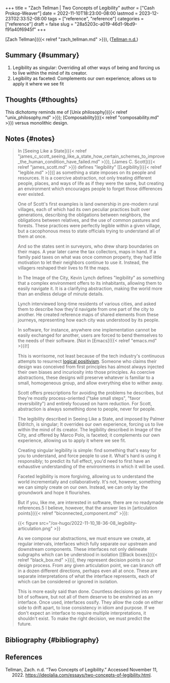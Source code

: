 +++
title = "Zach Tellman | Two Concepts of Legibility"
author = ["Cash Prokop-Weaver"]
date = 2022-11-10T18:23:00-08:00
lastmod = 2023-12-23T02:33:52-08:00
tags = ["reference", "reference"]
categories = ["reference"]
draft = false
slug = "28a5203c-a019-46d1-9bd9-f91a40f6945f"
+++

[Zach Tellman]({{< relref "zach_tellman.md" >}}), (<a href="#citeproc_bib_item_1">Tellman n.d.</a>)


## Summary {#summary}

1.  Legibility as singular: Overriding all other ways of being and forcing us to live within the mind of its creator.
2.  Legibility as faceted: Complements our own experience; allows us to apply it where we see fit


## Thoughts {#thoughts}

This dichotomy reminds me of [Unix philosophy]({{< relref "unix_philosophy.md" >}}); [Composability]({{< relref "composability.md" >}}) versus monolithic design.


## Notes {#notes}

> In [Seeing Like a State]({{< relref "james_c_scott_seeing_like_a_state_how_certain_schemes_to_improve_the_human_condition_have_failed.md" >}}), [James C. Scott]({{< relref "james_scott.md" >}}) defines "legibility" [[Legibility]({{< relref "legible.md" >}})] as something a state imposes on its people and resources. It is a coercive abstraction, not only treating different people, places, and ways of life as if they were the same, but creating an environment which encourages people to forget those differences ever existed.
>
> One of Scott's first examples is land ownership in pre-modern rural villages, each of which had its own peculiar practices built over generations, describing the obligations between neighbors, the obligations between relatives, and the use of common pastures and forests. These practices were perfectly legible within a given village, but a cacophonous mess to state officials trying to understand all of them at once.
>
> And so the states sent in surveyors, who drew sharp boundaries on their maps. A year later came the tax collectors, maps in hand. If a family paid taxes on what was once common property, they had little motivation to let their neighbors continue to use it. Instead, the villagers reshaped their lives to fit the maps.
>
> In The Image of the City, Kevin Lynch defines "legibility" as something that a complex environment offers to its inhabitants, allowing them to easily navigate it. It is a clarifying abstraction, making the world more than an endless deluge of minute details.
>
> Lynch interviewed long-time residents of various cities, and asked them to describe how they'd navigate from one part of the city to another. He created reference maps of shared elements from these journeys, representing how each city was understood by its people.

<!--quoteend-->

> In software, for instance, anywhere one implementation cannot be easily exchanged for another, users are forced to bend themselves to the needs of their software. [Not in [Emacs]({{< relref "emacs.md" >}})!]
>
> This is worrisome, not least because of the tech industry's continuous attempts to resurrect [logical positivism](https://en.wikipedia.org/wiki/Logical_positivism). Someone who claims their design was conceived from first principles has almost always injected their own biases and incuriosity into those principles. As coercive abstractions, these designs will preserve whatever is familiar to a small, homogeneous group, and allow everything else to wither away.
>
> Scott offers prescriptions for avoiding the problems he describes, but they're mostly process-oriented ("take small steps", "favor reversibility") and entirely focused on harm reduction. For Scott, abstraction is always something done to people, never for people.

<!--quoteend-->

> The legibility described in Seeing Like a State, and imposed by Palmer Eldritch, is singular; It overrides our own experience, forcing us to live within the mind of its creator. The legibility described in Image of the City, and offered by Marco Polo, is faceted; it complements our own experience, allowing us to apply it where we see fit.
>
> Creating singular legibility is simple: find something that's easy for you to understand, and force people to use it. What's hard is using it responsibly; to predict its full effect, you'd need to first have an exhaustive understanding of the environments in which it will be used.
>
> Faceted legibility is more forgiving, allowing us to understand the world incrementally and collaboratively. It's not, however, something we can simply create on our own. Instead, we can only lay the groundwork and hope it flourishes.
>
> But if you, like me, are interested in software, there are no readymade references.5 I believe, however, that the answer lies in [articulation points]({{< relref "biconnected_component.md" >}}):
>
> {{< figure src="/ox-hugo/2022-11-10_18-36-08_legibility-articulation.png" >}}
>
> As we compose our abstractions, we must ensure we create, at regular intervals, interfaces which fully separate our upstream and downstream components. These interfaces not only delineate subgraphs which can be understood in isolation [[Black boxes]({{< relref "black_box.md" >}})], they represent decision points in our design process. From any given articulation point, we can branch off in a dozen different directions, perhaps even all at once. These are separate interpretations of what the interface represents, each of which can be considered or ignored in isolation.
>
> This is more easily said than done. Countless decisions go into every bit of software, but not all of them deserve to be enshrined as an interface. Once used, interfaces ossify. They allow the code on either side to drift apart, to lose consistency in idiom and purpose. If we don't expect an interface to require multiple interpretations, it shouldn't exist. To make the right decision, we must predict the future.


## Bibliography {#bibliography}

## References

<style>.csl-entry{text-indent: -1.5em; margin-left: 1.5em;}</style><div class="csl-bib-body">
  <div class="csl-entry"><a id="citeproc_bib_item_1"></a>Tellman, Zach. n.d. “Two Concepts of Legibility.” Accessed November 11, 2022. <a href="https://ideolalia.com/essays/two-concepts-of-legibility.html">https://ideolalia.com/essays/two-concepts-of-legibility.html</a>.</div>
</div>
